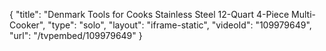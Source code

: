 {
    "title": "Denmark Tools for Cooks Stainless Steel 12-Quart 4-Piece Multi-Cooker",
    "type": "solo",
    "layout": "iframe-static",
    "videoId": "109979649",
    "url": "\/tvpembed\/109979649"
}